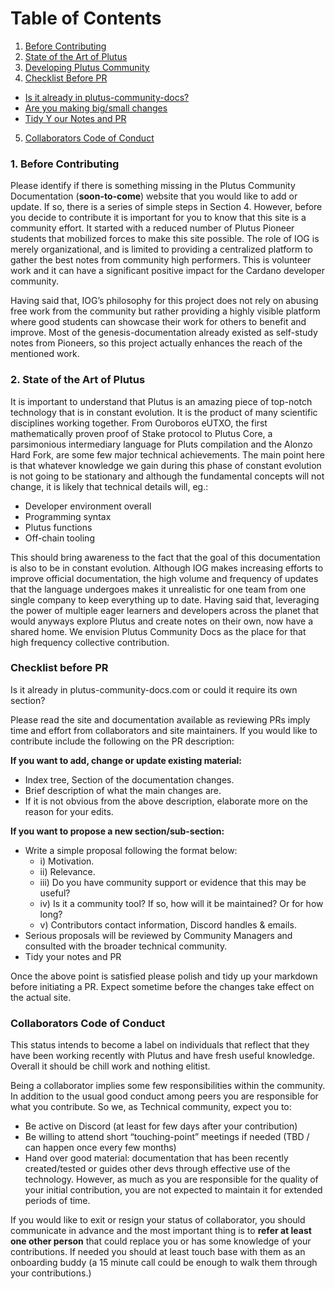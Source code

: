 # Table of Contents

<!-- toc -->

1. [Before Contributing](#before-contributing)
2. [State of the Art of Plutus](#state-of-the-art-plutus)
3. [Developing Plutus Community](#developing-plutus)
4. [Checklist Before PR](#checklist-before-pr)
  - [Is it already in plutus-community-docs?](#is-it-already)
  - [Are you making big/small changes](#big-small-changes)
  - [Tidy Y our Notes and PR](#tidy-and-pr)
5. [Collaborators Code of Conduct](#collaborators-code-of-conduct)

<!-- tocstop -->


### 1. Before Contributing

Please identify if there is something missing in the Plutus Community Documentation (**soon-to-come**) website that you would like to add or update. If so, there is a series of simple steps in Section 4. However, before you decide to contribute it is important for you to know that this site is a community effort. It started with a reduced number of Plutus Pioneer students that mobilized forces to make this site possible. The role of IOG is merely organizational, and is limited to providing a centralized platform to gather the best notes from community high performers. This is volunteer work and it can have a significant positive impact for the Cardano developer community.

Having said that, IOG’s philosophy for this project does not rely on abusing free work from the community but rather providing a highly visible platform where good students can showcase their work for others to benefit and improve. Most of the genesis-documentation already existed as self-study notes from Pioneers, so this project actually enhances the reach of the mentioned work.

### 2. State of the Art of Plutus

It is important to understand that Plutus is an amazing piece of top-notch technology that is in constant evolution. It is the product of many scientific disciplines working together. From Ouroboros eUTXO, the first mathematically proven proof of Stake protocol to Plutus Core, a parsimonious intermediary language for Pluts compilation and the Alonzo Hard Fork, are some few major technical achievements. The main point here is that whatever knowledge we gain during this phase of constant evolution is not going to be stationary and although the fundamental concepts will not change, it is likely that technical details will, eg.:


- Developer environment overall
- Programming syntax
- Plutus functions
- Off-chain tooling

This should bring awareness to the fact that the goal of this documentation is also to be in constant evolution. Although IOG makes increasing efforts to improve official documentation, the high volume and frequency of updates that the language undergoes makes it unrealistic for one team from one single company to keep everything up to date. Having said that, leveraging the power of multiple eager learners and developers across the planet that would anyways explore Plutus and create notes on their own, now have a shared home. We envision Plutus Community Docs as the place for that high frequency collective contribution.


### Checklist before PR

Is it already in plutus-community-docs.com or could it require its own section?

Please read the site and documentation available as reviewing PRs imply time and effort from collaborators and site maintainers. If you would like to contribute include the following on the PR description:

**If you want to add, change or update existing material:**

- Index tree, Section of the documentation changes.
- Brief description of what the main changes are.
- If it is not obvious from the above description, elaborate more on the reason for your edits.

**If you want to propose a new section/sub-section:**

- Write a simple proposal following the format below:
    - i)   Motivation.
    - ii)  Relevance.
    - iii) Do you have community support or evidence that this may be useful?
    - iv) Is it a community tool? If so, how will it be maintained? Or for how long?
    - v)  Contributors contact information, Discord handles & emails.
- Serious proposals will be reviewed by Community Managers and consulted with the broader technical community.
- Tidy your notes and PR

Once the above point is satisfied please polish and tidy up your markdown before initiating a PR. Expect sometime before the changes take effect on the actual site. 

### Collaborators Code of Conduct

This status intends to become a label on individuals that reflect that they have been working recently with Plutus and have fresh useful knowledge. Overall it should be chill work and nothing elitist.

Being a collaborator implies some few responsibilities within the community. In addition to the usual good conduct among peers you are responsible for what you contribute. So we, as Technical community, expect you to:

- Be active on Discord (at least for few days after your contribution)
- Be willing to attend short “touching-point” meetings if needed (TBD / can happen once every few months)
- Hand over good material: documentation that has been recently created/tested or guides other devs through effective use of the technology. However, as much as you are responsible for the quality of your initial contribution, you are not expected to maintain it for extended periods of time.

If you would like to exit or resign your status of collaborator, you should communicate in advance and the most important thing is to **refer at least one other person** that could replace you or has some knowledge of your contributions. If needed you should at least touch base with them as an onboarding buddy (a 15 minute call could be enough to walk them through your contributions.)
